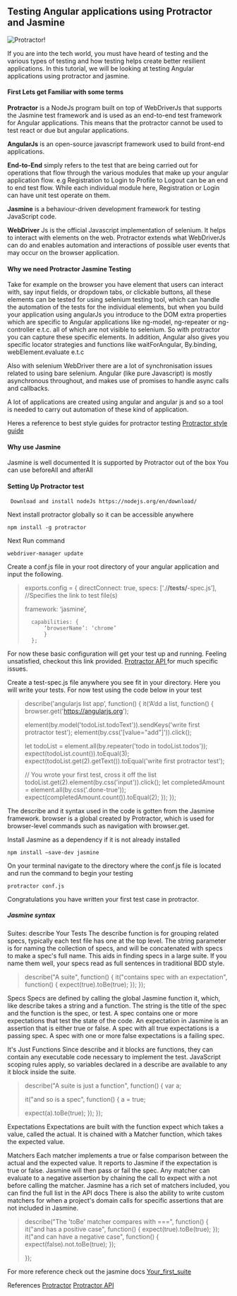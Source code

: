 
## Testing Angular applications using Protractor and Jasmine


![Protractor!](/testing-angular-app-with-protractor-and-jasmine/protrator.jpg)


If you are into the tech world, you must have heard of testing and the various types of testing and how testing helps create better resilient applications. In this tutorial, we will be looking at testing Angular applications using protractor and jasmine.


#### First Lets get Familiar with some terms

**Protractor** is a NodeJs program built on top of WebDriverJs that supports the Jasmine test framework and is used as an end-to-end test framework for Angular applications.
This means that the protractor cannot be used to test react or due but angular applications.

**AngularJs** is an open-source javascript framework used to build front-end applications.

**End-to-End** simply refers to the test that are being carried out for operations that flow through the various modules that make up your angular application flow. e.g Registration to Login to Profile to Logout can be an end to end test flow. While each individual module here, Registration or Login can have unit test operate on them.

**Jasmine** is a behaviour-driven development framework for testing JavaScript code. 

**WebDriver** Js is the official Javascript implementation of selenium. It helps to interact with elements on the web. Protractor extends what WebDriverJs can do and enables automation and interactions of possible user events that may occur on the browser application.


#### Why we need Protractor Jasmine Testing

Take for example on the browser you have element that users can interact with, say input fields, or dropdown tabs, or clickable buttons, all these elements can be tested for using selenium testing tool, which can handle the automation of the tests for the individual elements, but when you build your application using angularJs you introduce to the DOM extra properties which are specific to Angular applications like ng-model, ng-repeater or ng-controller e.t.c. all of which are not visible to selenium. So with protractor you can capture these specific elements. In addition, Angular also gives you specific locator strategies and functions like waitForAngular, By.binding, webElement.evaluate e.t.c

Also with selenium WebDriver there are a lot of synchronisation issues related to using bare selenium. Angular (like pure Javascript) is mostly asynchronous throughout, and makes use of promises to handle async calls and callbacks.

A lot of applications are created using angular and angular js and so a tool is needed to carry out automation of these kind of application.

Heres a reference to best style guides for protractor testing [ Protractor style guide ](https://www.protractortest.org/#/style-guide)


#### Why use Jasmine

Jasmine is well documented
It is supported by Protractor out of the box
You can use beforeAll and afterAll
         

#### Setting Up Protractor test

``` Download and install nodeJs https://nodejs.org/en/download/```

Next install protractor globally so it can be accessible anywhere

```npm install -g protractor```





Next Run command 

```webdriver-manager update```




Create a conf.js file in your root directory of your angular application and input the following.

>	 exports.config = {
>  		directConnect: true,
> 		specs: ['./**/tests/**-spec.js’],  //Specifies the link to test file(s)
>		
>	framework: ‘jasmine’,
>   
>		capabilities: {
>			‘browserName’: ‘chrome’
>			}
>		};

For now these basic configuration will get your test up and running. Feeling unsatisfied, checkout this link provided. [ Protractor API ](https://www.protractortest.org/#/api-overview) for much specific issues.




Create a test-spec.js file anywhere you see fit in your directory. Here you will write your tests. For now test using the code below in your test

> describe('angularjs list app’, function() {
>  it(‘A’dd a list, function() {
>    browser.get('https://angularjs.org');
>
>    element(by.model('todoList.todoText')).sendKeys('write first protractor test');
>   element(by.css('[value="add"]')).click();
>
>   let todoList = element.all(by.repeater('todo in todoList.todos'));
>  expect(todoList.count()).toEqual(3);
>    expect(todoList.get(2).getText()).toEqual('write first protractor test');
>
>    // You wrote your first test, cross it off the list
>    todoList.get(2).element(by.css('input')).click();
>    let completedAmount = element.all(by.css('.done-true'));
>    expect(completedAmount.count()).toEqual(2);
>  });
> });


The describe and it syntax  used in the code is gotten from the Jasmine framework. browser is a global created by Protractor, which is used for browser-level commands such as navigation with browser.get.




Install Jasmine as a dependency if it is not already installed

``` npm install —save-dev jasmine ```

On your terminal navigate to the directory where the conf.js  file is located and run the command to begin your testing

``` protractor conf.js ```

Congratulations you have written your first test case in protractor.

##### Jasmine syntax

Suites: describe Your Tests
The describe function is for grouping related specs, typically each test file has one at the top level. The string parameter is for naming the collection of specs, and will be concatenated with specs to make a spec's full name. This aids in finding specs in a large suite. If you name them well, your specs read as full sentences in traditional BDD style.


>   describe("A suite", function() {
>    it("contains spec with an expectation", function() {
>     expect(true).toBe(true);
>    }); 
>  });
>



Specs
Specs are defined by calling the global Jasmine function it, which, like describe takes a string and a function. The string is the title of the spec and the function is the spec, or test. A spec contains one or more expectations that test the state of the code. An expectation in Jasmine is an assertion that is either true or false. A spec with all true expectations is a passing spec. A spec with one or more false expectations is a failing spec.


It's Just Functions
Since describe and it blocks are functions, they can contain any executable code necessary to implement the test. JavaScript scoping rules apply, so variables declared in a describe are available to any it block inside the suite.

> describe("A suite is just a function", function() {
>  var a;
>
>  it("and so is a spec", function() {
>    a = true;
>
>    expect(a).toBe(true);
>  });
> });



Expectations
Expectations are built with the function expect which takes a value, called the actual. It is chained with a Matcher function, which takes the expected value.


Matchers
Each matcher implements a true or false comparison between the actual and the expected value. It reports to Jasmine if the expectation is true or false. Jasmine will then pass or fail the spec.
Any matcher can evaluate to a negative assertion by chaining the call to expect with a not before calling the matcher.
Jasmine has a rich set of matchers included, you can find the full list in the API docs There is also the ability to write custom matchers for when a project's domain calls for specific assertions that are not included in Jasmine.

> describe("The 'toBe' matcher compares with ===", function() {
>	it("and has a positive case", function() {
>  	  expect(true).toBe(true);
>	  });
>	 it("and can have a negative case", function() {
>  	  expect(false).not.toBe(true);
> 	 });
>
> });


For more reference check out the jasmine docs
[Your_first_suite](https://jasmine.github.io/tutorials/your_first_suite)

References
[Protractor](https://www.protractortest.org/#/)
[Protractor API ](https://www.protractortest.org/#/api)






